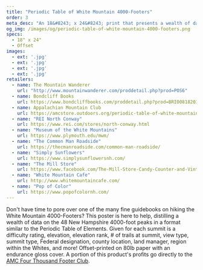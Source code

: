 ```yaml
---
title: "Periodic Table of White Mountain 4000-Footers"
order: 3
meta_desc: "An 18&#8243; x 24&#8243; print that presents a wealth of data on the 48 New Hampshire 4000-foot peaks in a format similar to the Periodic Table of Elements."
og_img: /images/og/periodic-table-of-white-mountain-4000-footers.png
specs:
  - 18" x 24"
  - Offset
images:
  - ext: '.jpg'
  - ext: '.jpg'
  - ext: '.jpg'
  - ext: '.jpg'
retailers:
  - name: The Mountain Wanderer
    url: "http://www.mountainwanderer.com/proddetail.php?prod=POS6"
  - name: Bondcliff Books
    url: https://www.bondcliffbooks.com/proddetail.php?prod=BRIO08182015-02
  - name: Appalachian Mountain Club
    url: https://amcstore.outdoors.org/periodic-table-of-white-mountain-4000-footers-poster
  - name: "REI North Conway"
    url: https://www.rei.com/stores/north-conway.html
  - name: "Museum of the White Mountains"
    url: https://www.plymouth.edu/mwm/
  - name: "The Common Man Roadside"
    url: https://thecmanroadside.com/common-man-roadside/
  - name: "Simply Sunflowers"
    url: https://www.simplysunflowersnh.com/
  - name: "The Mill Store"
    url: https://www.facebook.com/The-Mill-Store-Candy-Counter-and-Vintage-Goods-473831913370734/
  - name: "White Mountain Cafe"
    url: http://www.whitemountaincafe.com/
  - name: "Pop of Color"
    url: https://www.popofcolornh.com/
---
```


Don't have time to pore over one of the many fine guidebooks on hiking the White Mountain 4000-Footers? This poster is here to help, distilling a wealth of data on the 48 New Hampshire 4000-foot peaks in a format similar to the Periodic Table of Elements. Given for each summit is a difficulty rating, elevation, elevation rank, # of trails at summit, view type, summit type, Federal designation, county location, land manager, region within the Whites, and more! Offset-printed on 80lb paper with an endurance gloss cover. A portion of this product's profits go directly to the [AMC Four Thousand Footer Club](http://www.amc4000footer.org/).
